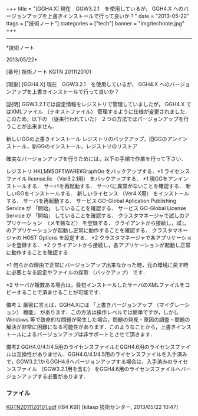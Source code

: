 ﻿+++
title = "[GGH4.X] 現在　GGW3.2.1　を使用しているが， GGH4.X へのバージョンアップを上書きインストールで行って良いか？"
date = "2013-05-22"
ttags = ["技術ノート"]
tcategories = ["tech"]
banner = "img/technote.jpg"
+++

-----------------------------------------------------------------------------------------------------------------------------

*技術ノート

2013/05/22*


[番号]
技術ノート KGTN 2011120101

[現象]
[GGH4.X] 現在　GGW3.2.1　を使用しているが， GGH4.X
へのバージョンアップを上書きインストールで行って良いか？

[説明]
GGW3.2.1では設定情報をレジストリで管理していましたが， GGH4.X
ではXMLファイル （テキストファイル）
管理するように仕様が変更されました．このため，以下の
（従来行われていた）
２つの方法ではパージョンアップを行うことが出来ません．

新しいGGの上書きインストール
レジストリのバックアップ，旧GGのアンインストール，新GGのインストール，レジストリのリストア

確実なバージョンアップを行うためには，以下の手順で作業を行って下さい．

レジストリ HKLM¥SOFTWARE¥GraphOn をバックアップする．*1
ライセンスファイル license.lic （Ver3.2.1用） をバックアップする． *1
現GGをアンインストールする．
サーバを再起動する．
サーバに異常がないことを確認する．
新しいGGをインストールする．
新しいライセンス （Ver4.X用） をインストールする．
サーバを再起動する．
サービス GO-Global Aplication Publishing Service が 「開始」
していることを確認する．
サービス GO-Global License Service が 「開始」 していることを確認する．
クラスタマネージャで試しのアプリケーション　（メモ帳など） を登録する．
クライアントから接続し，試しのアプリケーションが起動し正常に動作することを確認する．
クラスタマネージャの HOST Options を設定する． *2
クラスタマネージャで各アプリケーションを登録する． *2
クライアントから接続し，各アプリケーションが起動し正常に動作することを確認する．

*1
何らかの理由で正常にバージョンアップ出来なかった時，元の環境に戻す時に必要となる設定やファイルの採取
（バックアップ） です．

*2
サーバが複数ある場合は，最初インストールしたサーバのXMLファイルをコピーすることで済ませることが可能です．

備考１
厳密に言えば，GGH4.Xには 「上書きバージョンアップ （マイグレーション）
機能」 があります．この方法は操作レベルでは簡単ですが，しかし Windows
等で致命的な問題が発生した場合，問題の発見・原因の調査・問題の解決が非常に困難になる可能性があります．このようなことから，上書きインストールによるバージョンアップは非サポートとさせて頂きます．

備考2
GGH4.0/4.1/4.5用のライセンスファイルとGGH4.6用のライセンスファイルは互換性がありません．GGH4.0/4.1/4.5用のライセンスファイルを入手済みで，GGW3.2.1からGGH4.6へバージョンアップする場合は，入手済みのライセンスファイル
（GGW3.2.1用を含む）
をGGH4.6用のライセンスファイルへバージョンアップする必要があります．


### ファイル

 
 


[KGTN2011120101.pdf](http://techreport.kitasp.net/attachments/download/716/KGTN2011120101.pdf)
 [(84 KB)] [kitasp 技術センター, 2013/05/22
10:47]


 


 

